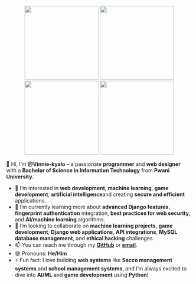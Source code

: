 <p align="center">
  <img src="https://drive.google.com/uc?id=1-GPp23tXUEyNpcQVfPD2quO7ibllFZPM" width="200" />
  <img src="https://drive.google.com/uc?id=1-GPp23tXUEyNpcQVfPD2quO7ibllFZPM" width="200" />
  <img src="https://drive.google.com/uc?id=1-GPp23tXUEyNpcQVfPD2quO7ibllFZPM" width="200" />
  <img src="https://drive.google.com/uc?id=1-GPp23tXUEyNpcQVfPD2quO7ibllFZPM" width="200" />
</p>


👋 Hi, I’m **@Vinnie-kyalo** – a passionate **programmer** and **web designer** with a **Bachelor of Science in Information Technology** from **Pwani University**.

- 👀 I’m interested in **web development**, **machine learning**, **game development**, **artificial intelligence**and creating **secure and efficient** applications.
- 🌱 I’m currently learning more about **advanced Django features**, **fingerprint authentication** integration, **best practices for web security**, and **AI/machine learning** algorithms.
- 💞️ I’m looking to collaborate on **machine learning projects**, **game development**, **Django web applications**, **API integrations**, **MySQL database management**, and **ethical hacking** challenges.
- 📫 You can reach me through my **[GitHub](https://github.com/Vinnie-kyalo)** or **[email](mailto:vinnykyalo9875@gmail.com)**.
- 😄 Pronouns: **He/Him**
- ⚡ Fun fact: I love building **web systems** like **Sacco management systems** and **school management systems**, and I’m always excited to dive into **AI/ML** and **game development** using **Python**!

